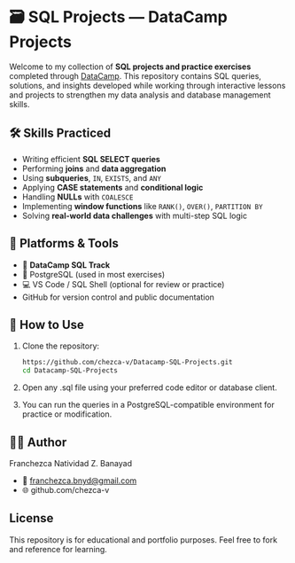 # 🗃️ SQL Projects — DataCamp Projects

Welcome to my collection of **SQL projects and practice exercises** completed through [DataCamp](https://www.datacamp.com/). This repository contains SQL queries, solutions, and insights developed while working through interactive lessons and projects to strengthen my data analysis and database management skills.

## 🛠 Skills Practiced

- Writing efficient **SQL SELECT queries**
- Performing **joins** and **data aggregation**
- Using **subqueries**, `IN`, `EXISTS`, and `ANY`
- Applying **CASE statements** and **conditional logic**
- Handling **NULLs** with `COALESCE`
- Implementing **window functions** like `RANK()`, `OVER()`, `PARTITION BY`
- Solving **real-world data challenges** with multi-step SQL logic

## 📌 Platforms & Tools

- 🧠 **DataCamp SQL Track**
- 🐘 PostgreSQL (used in most exercises)
- 💻 VS Code / SQL Shell (optional for review or practice)
- GitHub for version control and public documentation

## 🚀 How to Use

1. Clone the repository:

   ```bash
   https://github.com/chezca-v/Datacamp-SQL-Projects.git
   cd Datacamp-SQL-Projects
2. Open any .sql file using your preferred code editor or database client.
3. You can run the queries in a PostgreSQL-compatible environment for practice or modification.

## 👩‍💻 Author
Franchezca Natividad Z. Banayad
- 📧 franchezca.bnyd@gmail.com
- 🌐 github.com/chezca-v

  
## License
This repository is for educational and portfolio purposes. Feel free to fork and reference for learning.


